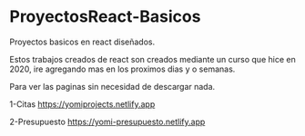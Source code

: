 # ProyectosReact-Basicos
Proyectos basicos en react diseñados.

Estos trabajos creados de react son creados mediante un curso que hice en 2020, ire agregando mas en los proximos dias y o semanas.

Para ver las paginas sin necesidad de descargar nada.

1-Citas
https://yomiprojects.netlify.app

2-Presupuesto
https://yomi-presupuesto.netlify.app
